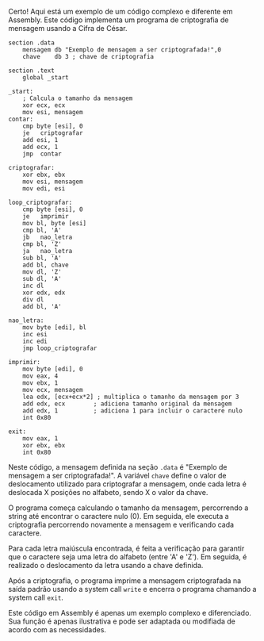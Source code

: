 Certo! Aqui está um exemplo de um código complexo e diferente em Assembly. Este código implementa um programa de criptografia de mensagem usando a Cifra de César.

```
section .data
    mensagem db "Exemplo de mensagem a ser criptografada!",0
    chave    db 3 ; chave de criptografia

section .text
    global _start

_start:
    ; Calcula o tamanho da mensagem
    xor ecx, ecx
    mov esi, mensagem
contar:
    cmp byte [esi], 0
    je   criptografar
    add esi, 1
    add ecx, 1
    jmp  contar

criptografar:
    xor ebx, ebx
    mov esi, mensagem
    mov edi, esi

loop_criptografar:
    cmp byte [esi], 0
    je   imprimir
    mov bl, byte [esi]
    cmp bl, 'A'
    jb   nao_letra
    cmp bl, 'Z'
    ja   nao_letra
    sub bl, 'A'
    add bl, chave
    mov dl, 'Z'
    sub dl, 'A'
    inc dl
    xor edx, edx
    div dl
    add bl, 'A'

nao_letra:
    mov byte [edi], bl
    inc esi
    inc edi
    jmp loop_criptografar

imprimir:
    mov byte [edi], 0
    mov eax, 4
    mov ebx, 1
    mov ecx, mensagem
    lea edx, [ecx+ecx*2] ; multiplica o tamanho da mensagem por 3
    add edx, ecx        ; adiciona tamanho original da mensagem
    add edx, 1          ; adiciona 1 para incluir o caractere nulo
    int 0x80

exit:
    mov eax, 1
    xor ebx, ebx
    int 0x80
```

Neste código, a mensagem definida na seção `.data` é "Exemplo de mensagem a ser criptografada!". A variável `chave` define o valor de deslocamento utilizado para criptografar a mensagem, onde cada letra é deslocada X posições no alfabeto, sendo X o valor da chave.

O programa começa calculando o tamanho da mensagem, percorrendo a string até encontrar o caractere nulo (0). Em seguida, ele executa a criptografia percorrendo novamente a mensagem e verificando cada caractere.

Para cada letra maiúscula encontrada, é feita a verificação para garantir que o caractere seja uma letra do alfabeto (entre 'A' e 'Z'). Em seguida, é realizado o deslocamento da letra usando a chave definida.

Após a criptografia, o programa imprime a mensagem criptografada na saída padrão usando a system call `write` e encerra o programa chamando a system call `exit`.

Este código em Assembly é apenas um exemplo complexo e diferenciado. Sua função é apenas ilustrativa e pode ser adaptada ou modifiada de acordo com as necessidades.